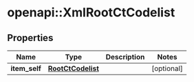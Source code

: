 # openapi::XmlRootCtCodelist


## Properties
Name | Type | Description | Notes
------------ | ------------- | ------------- | -------------
**item_self** | [**RootCtCodelist**](RootCtCodelist.md) |  | [optional] 



